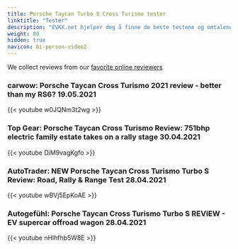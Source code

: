 ```yaml
---
title: Porsche Taycan Turbo S Cross Turismo tester
linktitle: "Tester"
description: "EVKX.net hjelper deg å finne de beste testene og omtalene av denne modellen. "
weight: 80
hidden: true
navicon: bi-person-video2
---
```

We collect reviews from our [favorite online reviewers](/guides/evreviewers/)

### carwow: Porsche Taycan Cross Turismo 2021 review - better than my RS6? 19.05.2021

{{< youtube w0JQNm3t2wg >}}

### Top Gear: Porsche Taycan Cross Turismo Review: 751bhp electric family estate takes on a rally stage 30.04.2021

{{< youtube DiM9vagKgfo >}}

### AutoTrader: NEW Porsche Taycan Cross Turismo Turbo S Review: Road, Rally & Range Test 28.04.2021

{{< youtube wBVj5EpKoAE >}}

### Autogefühl: Porsche Taycan Cross Turismo Turbo S REVIEW - EV supercar offroad wagon 28.04.2021

{{< youtube nHlhfhb5W8E >}}

